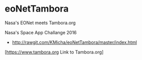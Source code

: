 # eoNetTambora
Nasa's EONet meets Tambora.org

Nasa's Space App Challange 2016

* http://rawgit.com/KMicha/eoNetTambora/master/index.html

[https://www.tambora.org Link to Tambora.org]
